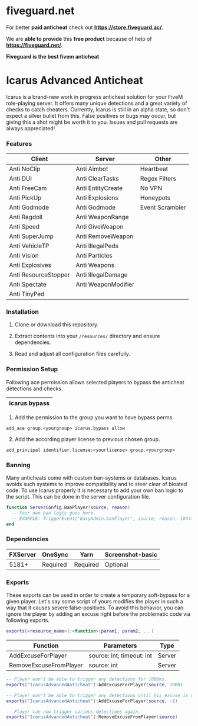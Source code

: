 # fiveguard.net
For better **paid anticheat** check out **https://store.fiveguard.ac/**.

We are **able to provide** this **free product** because of help of **https://fiveguard.net/**.

**Fiveguard is the best fivem anticheat**

# Icarus Advanced Anticheat
Icarus is a brand-new work in progress anticheat solution for your FiveM role-playing server. It offers many unique detections and a great variety of checks to catch cheaters. Currently, Icarus is still in an alpha state, so don't expect a silver bullet from this. False positives or bugs may occur, but giving this a shot might be worth it to you. Issues and pull requests are always appreciated!

### Features
| Client | Server | Other |
|--------|--------|---------|
| Anti NoClip | Anti Aimbot | Heartbeat |
| Anti DUI | Anti ClearTasks | Regex Filters |
| Anti FreeCam | Anti EntityCreate | No VPN |
| Anti PickUp | Anti Explosions | Honeypots |
| Anti Godmode | Anti Godmode | Event Scrambler |
| Anti Ragdoll | Anti WeaponRange |  |
| Anti Speed | Anti GiveWeapon |  |
| Anti SuperJump | Anti RemoveWeapon |  |
| Anti VehicleTP | Anti IllegalPeds |  |
| Anti Vision | Anti Particles |  |
| Anti Explosives | Anti Weapons |  |
| Anti ResourceStopper | Anti IllegalDamage |  |
| Anti Spectate | Anti WeaponModifier |  |
| Anti TinyPed |  |  |

### Installation
1. Clone or download this repository.

2. Extract contents into your `/resources/` directory and ensure dependencies.

3. Read and adjust all configuration files carefully. 

### Permission Setup
Following ace permission allows selected players to bypass the anticheat detections and checks.

| icarus.bypass |
|---------------|

1. Add the permission to the group you want to have bypass perms.

``` add_ace group.<yourgroup> icarus.bypass allow  ```

2. Add the according player license to previous chosen group.

``` add_principal identifier.license:<yourlicense> group.<yourgroup>  ```

### Banning
Many anticheats come with custom ban-systems or databases. Icarus avoids such systems to improve compatibility and to steer clear of bloated code. To use Icarus properly it is necessary to add your own ban logic to the script. This can be done in the server configuration file.

```lua 
function ServerConfig.BanPlayer(source, reason)
  -- Your own ban logic goes here.
  -- EXAMPLE: TriggerEvent("EasyAdmin:banPlayer", source, reason, 1044463300)
end
```

### Dependencies
| FXServer | OneSync | Yarn | Screenshot-basic |
|---------|----------|------|------------------|
| 5181+ | Required | Required | Optional |

### Exports
These exports can be used in order to create a temporary soft-bypass for a given player. Let's say some script of yours modifies the player in such a way that it causes severe false-positives. To avoid this behavior, you can ignore the player by adding an excuse right before the problematic code via following exports.
```lua 
exports[<resource_name>]:<function>(param1, param2, ...)
```
| Function | Parameters | Type |
|---------|----------|------------------|
| AddExcuseForPlayer | source: int; timeout: int | Server |
| RemoveExcuseFromPlayer | source: int | Server |
```lua
-- Player won't be able to trigger any detections for 1000ms.
exports["IcarusAdvancedAnticheat"]:AddExcuseForPlayer(source, 1000)

-- Player won't be able to trigger any detections until his excuse is removed.
exports["IcarusAdvancedAnticheat"]:AddExcuseForPlayer(source, -1)

-- Player can now trigger various detections again.
exports["IcarusAdvancedAnticheat"]:RemoveExcuseFromPlayer(source)
```
